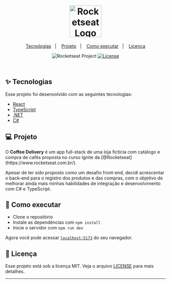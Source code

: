<h1 align="center">
  <img alt="Rocketseat Logo" title="Rocketseat Logo" src="https://avatars.githubusercontent.com/u/69590972?s=200&v=4" width="100px" />
</h1>

<p align="center">
  <a href="#-tecnologias">Tecnologias</a>&nbsp;&nbsp;&nbsp;|&nbsp;&nbsp;&nbsp;
  <a href="#-projeto">Projeto</a>&nbsp;&nbsp;&nbsp;|&nbsp;&nbsp;&nbsp;
  <a href="#-como-executar">Como executar</a>&nbsp;&nbsp;&nbsp;|&nbsp;&nbsp;&nbsp;
  <a href="#-licença">Licença</a>
</p>

<p align="center">
  <img src="https://img.shields.io/static/v1?label=Rocketseat&message=Education&color=8257e5&labelColor=202024" alt="Rocketseat Project" />
  <a href="LICENSE"><img  src="https://img.shields.io/static/v1?label=license&message=MIT&color=22c55e&labelColor=202024" alt="License"></a>
</p>

<br>


## ✨ Tecnologias

Esse projeto foi desenvolvido com as seguintes tecnologias:

- [React](https://reactjs.org)
- [TypeScript](https://www.typescriptlang.org/)
- [.NET](https://dotnet.microsoft.com/)
- [C#](https://dotnet.microsoft.com/languages/csharp)

## 💻 Projeto

<p>O <strong>Coffee Delivery</strong> é um app full-stack de uma loja fictícia com catálogo e compra de cafés proposta no curso Ignite da [@Rocketseat](https://www.rocketseat.com.br/).</p> 
<p>Apesar de ter sido proposto como um desafio front-end, decidi acrescentar o back-end para o registro dos produtos e das compras, com o objetivo
de melhorar ainda mais minhas habilidades de integração e desenvolvimento com C# e TypeScript.</p>

## 🚀 Como executar

- Clone o repositório
- Instale as dependências com `npm install`
- Inicie o servidor com `npm run dev`

Agora você pode acessar [`localhost:5173`](http://localhost:5173) do seu navegador.

## 📄 Licença

Esse projeto está sob a licença MIT. Veja o arquivo [LICENSE](LICENSE.md) para mais detalhes.

---